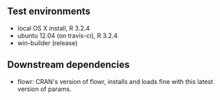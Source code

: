 ## Test environments
* local OS X install, R 3.2.4
* ubuntu 12.04 (on travis-ci), R 3.2.4
* win-builder (release)


## Downstream dependencies

- flowr: CRAN's version of flowr, installs and loads fine with this latest version 
of params.


<!---notes to self:

## checklist for self
- check revdep_check()
- version in DESCRIPTION (3)
- update NEWS

--->
